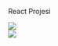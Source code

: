 <p>React Projesi</p>
<img src="![Screenshot 2023-09-28 172439](https://github.com/OzcanKaraa/React_project/assets/105766681/628161f0-aa76-4561-aa5f-91aea52cea88)">

<br>
<img src="![Screenshot 2023-09-28 172506](https://github.com/OzcanKaraa/React_project/assets/105766681/ddf6a4c2-ac32-46f8-b53d-fccc64db1eb3)">

